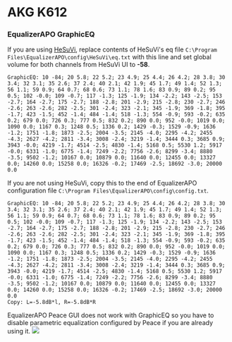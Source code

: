 # AKG K612
### EqualizerAPO GraphicEQ
If you are using [HeSuVi](https://sourceforge.net/projects/hesuvi/), replace contents of HeSuVi's eq file `C:\Program Files\EqualizerAPO\config\HeSuVi\eq.txt` with this line and set global volume for both channels from HeSuVi UI to **-58**.
```
GraphicEQ: 10 -84; 20 5.8; 22 5.2; 23 4.9; 25 4.4; 26 4.2; 28 3.8; 30 3.4; 32 3.1; 35 2.6; 37 2.4; 40 2.1; 42 1.9; 45 1.7; 49 1.4; 52 1.3; 56 1.1; 59 0.9; 64 0.7; 68 0.6; 73 1.1; 78 1.6; 83 0.9; 89 0.2; 95 0.5; 102 -0.0; 109 -0.7; 117 -1.3; 125 -1.9; 134 -2.2; 143 -2.5; 153 -2.7; 164 -2.7; 175 -2.7; 188 -2.8; 201 -2.9; 215 -2.8; 230 -2.7; 246 -2.6; 263 -2.6; 282 -2.5; 301 -2.4; 323 -2.1; 345 -1.9; 369 -1.8; 395 -1.7; 423 -1.5; 452 -1.4; 484 -1.4; 518 -1.3; 554 -0.9; 593 -0.2; 635 0.2; 679 0.0; 726 0.3; 777 0.5; 832 0.2; 890 0.0; 952 -0.0; 1019 0.0; 1090 0.0; 1167 0.3; 1248 0.5; 1336 0.2; 1429 -0.3; 1529 -0.9; 1636 -1.2; 1751 -1.8; 1873 -2.5; 2004 -3.5; 2145 -4.0; 2295 -4.2; 2455 -4.3; 2627 -4.2; 2811 -3.4; 3008 -2.4; 3219 -1.4; 3444 0.3; 3685 0.9; 3943 -0.0; 4219 -1.7; 4514 -2.5; 4830 -1.4; 5168 0.5; 5530 1.2; 5917 -0.0; 6331 -1.0; 6775 -1.4; 7249 -2.2; 7756 -2.6; 8299 -3.4; 8880 -3.5; 9502 -1.2; 10167 0.0; 10879 0.0; 11640 0.0; 12455 0.0; 13327 0.0; 14260 0.0; 15258 0.0; 16326 -0.2; 17469 -2.5; 18692 -3.0; 20000 0.0
```
If you are not using HeSuVi, copy this to the end of EqualizerAPO configuration file `C:\Program Files\EqualizerAPO\config\config.txt`.
```
GraphicEQ: 10 -84; 20 5.8; 22 5.2; 23 4.9; 25 4.4; 26 4.2; 28 3.8; 30 3.4; 32 3.1; 35 2.6; 37 2.4; 40 2.1; 42 1.9; 45 1.7; 49 1.4; 52 1.3; 56 1.1; 59 0.9; 64 0.7; 68 0.6; 73 1.1; 78 1.6; 83 0.9; 89 0.2; 95 0.5; 102 -0.0; 109 -0.7; 117 -1.3; 125 -1.9; 134 -2.2; 143 -2.5; 153 -2.7; 164 -2.7; 175 -2.7; 188 -2.8; 201 -2.9; 215 -2.8; 230 -2.7; 246 -2.6; 263 -2.6; 282 -2.5; 301 -2.4; 323 -2.1; 345 -1.9; 369 -1.8; 395 -1.7; 423 -1.5; 452 -1.4; 484 -1.4; 518 -1.3; 554 -0.9; 593 -0.2; 635 0.2; 679 0.0; 726 0.3; 777 0.5; 832 0.2; 890 0.0; 952 -0.0; 1019 0.0; 1090 0.0; 1167 0.3; 1248 0.5; 1336 0.2; 1429 -0.3; 1529 -0.9; 1636 -1.2; 1751 -1.8; 1873 -2.5; 2004 -3.5; 2145 -4.0; 2295 -4.2; 2455 -4.3; 2627 -4.2; 2811 -3.4; 3008 -2.4; 3219 -1.4; 3444 0.3; 3685 0.9; 3943 -0.0; 4219 -1.7; 4514 -2.5; 4830 -1.4; 5168 0.5; 5530 1.2; 5917 -0.0; 6331 -1.0; 6775 -1.4; 7249 -2.2; 7756 -2.6; 8299 -3.4; 8880 -3.5; 9502 -1.2; 10167 0.0; 10879 0.0; 11640 0.0; 12455 0.0; 13327 0.0; 14260 0.0; 15258 0.0; 16326 -0.2; 17469 -2.5; 18692 -3.0; 20000 0.0
Copy: L=-5.8dB*l, R=-5.8dB*R
```
EqualizerAPO Peace GUI does not work with GraphicEQ so you have to disable parametric equalization configured by Peace if you are already using it.
![](https://raw.githubusercontent.com/jaakkopasanen/AutoEq/master/results/SBAF-Serious/innerfidelity/onear/AKG%20K612/AKG%20K612.png)
